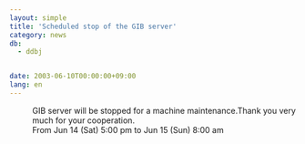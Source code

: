 ```yaml
---
layout: simple
title: 'Scheduled stop of the GIB server'
category: news
db:
  - ddbj


date: 2003-06-10T00:00:00+09:00
lang: en
---
```


<dd>GIB server will be stopped for a machine maintenance.Thank you very much for your cooperation.<br>
<dd>From Jun 14 (Sat) 5:00 pm to Jun 15 (Sun) 8:00 am</dd>
</dd>
